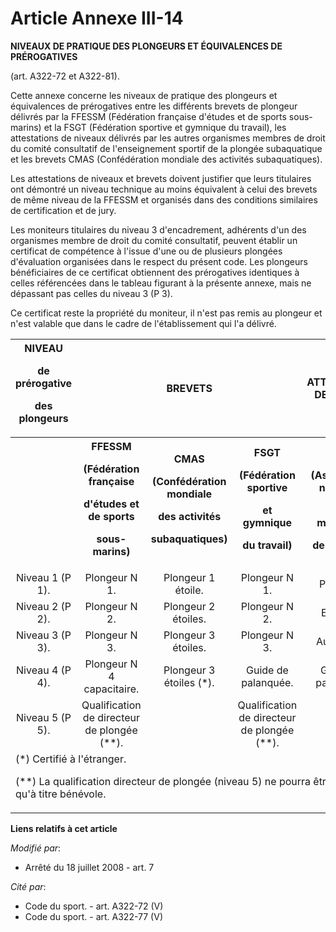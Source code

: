 # Article Annexe III-14

**NIVEAUX DE PRATIQUE DES PLONGEURS  ET ÉQUIVALENCES DE PRÉROGATIVES**

(art. A322-72 et A322-81).

Cette annexe concerne les niveaux de pratique des plongeurs et équivalences de prérogatives entre les différents brevets de
plongeur délivrés par la FFESSM (Fédération française d'études et de sports sous-marins) et la FSGT (Fédération sportive et
gymnique du travail), les attestations de niveaux délivrés par les autres organismes membres de droit du comité consultatif
de l'enseignement sportif de la plongée subaquatique et les brevets CMAS (Confédération mondiale des activités
subaquatiques).

Les attestations de niveaux et brevets doivent justifier que leurs titulaires ont démontré un niveau technique au moins
équivalent à celui des brevets de même niveau de la FFESSM et organisés dans des conditions similaires de certification et de
jury.

Les moniteurs titulaires du niveau 3 d'encadrement, adhérents d'un des organismes membre de droit du comité consultatif,
peuvent établir un certificat de compétence à l'issue d'une ou de plusieurs plongées d'évaluation organisées dans le respect
du présent code. Les plongeurs bénéficiaires de ce certificat obtiennent des prérogatives identiques à celles référencées
dans le tableau figurant à la présente annexe, mais ne dépassant pas celles du niveau 3 (P 3).

Ce certificat reste la propriété du moniteur, il n'est pas remis au plongeur et n'est valable que dans le cadre de
l'établissement qui l'a délivré. 

<table>
    <tbody>
      <tr>
        <th>NIVEAU

de prérogative

des plongeurs

</th>
        <th colspan="3">BREVETS

</th>
        <th>ATTESTATION DE NIVEAU

</th>
      </tr>
      <tr>
        <th>
        </th><th>FFESSM

(Fédération française

d'études et de sports

sous-marins)

</th>
        <th>CMAS

(Confédération mondiale

des activités

subaquatiques)

</th>
        <th>FSGT

(Fédération sportive

et gymnique

du travail)

</th>
        <th>ANMP

(Association nationale

des moniteurs

de plongée)

</th>
        <th>SNMP

(Syndicat national

des moniteurs

de plongée)

</th>
      </tr>
      <tr>
        <td align="center">Niveau 1 (P 1).

</td>
        <td align="center">Plongeur N 1.

</td>
        <td align="center">Plongeur 1 étoile.

</td>
        <td align="center">Plongeur N 1.

</td>
        <td align="center">Plongeur.

</td>
        <td align="center">Plongeur.

</td>
      </tr>
      <tr>
        <td align="center">Niveau 2 (P 2).

</td>
        <td align="center">Plongeur N 2.

</td>
        <td align="center">Plongeur 2 étoiles.

</td>
        <td align="center">Plongeur N 2.

</td>
        <td align="center">Equipier.

</td>
        <td align="center">Plongeur confirmé.

</td>
      </tr>
      <tr>
        <td align="center">Niveau 3 (P 3).

</td>
        <td align="center">Plongeur N 3.

</td>
        <td align="center">Plongeur 3 étoiles.

</td>
        <td align="center">Plongeur N 3.

</td>
        <td align="center">Autonome.

</td>
        <td align="center">Plongeur autonome.

</td>
      </tr>
      <tr>
        <td align="center">Niveau 4 (P 4).

</td>
        <td align="center">Plongeur N 4 capacitaire.

</td>
        <td align="center">Plongeur 3 étoiles (*).

</td>
        <td align="center">Guide de palanquée.

</td>
        <td align="center">Guide de palanquée.

</td>
        <td align="center">Guide de palanquée.

</td>
      </tr>
      <tr>
        <td align="center">Niveau 5 (P 5).

</td>
        <td align="center">Qualification de directeur de plongée (**).

</td>
        <td align="center">

</td>
        <td align="center">Qualification de directeur de plongée (**). 

</td>
        <td align="center">

</td>
        <td align="center">Directeur de plongée (**).

</td>
      </tr>
      <tr>
        <td colspan="5">(*) Certifié à l'étranger.

(**) La qualification directeur de plongée (niveau 5) ne pourra être exercée qu'à titre bénévole.

</td>
      </tr>
    </tbody>
  </table>

**Liens relatifs à cet article**

_Modifié par_:

  - Arrêté du 18 juillet 2008 - art. 7

_Cité par_:

  - Code du sport. - art. A322-72 (V)
  - Code du sport. - art. A322-77 (V)
